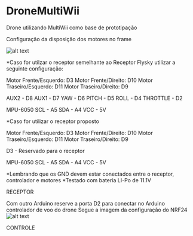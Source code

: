 # DroneMultiWii
Drone utilizando MultiWii como base de prototipação

Configuração da disposição dos motores no frame

![alt text](https://raw.githubusercontent.com/username/projectname/branch/path/to/img.png)

*Caso for utilzar o receptor semelhante ao Receptor Flysky utilizar a seguinte configuração:

Motor Frente/Esquerdo: D3
Motor Frente/Direito: D10
Motor Traseiro/Esquerdo: D11
Motor Traseiro/Direito: D9

AUX2 - D8
AUX1 - D7
YAW - D6
PITCH - D5
ROLL - D4
THROTTLE - D2

MPU-6050
SCL - A5
SDA - A4
VCC - 5V

*Caso for utilizar o receptor proposto

Motor Frente/Esquerdo: D3
Motor Frente/Direito: D10
Motor Traseiro/Esquerdo: D11
Motor Traseiro/Direito: D9

D3 - Reservado para o receptor

MPU-6050
SCL - A5
SDA - A4
VCC - 5V

*Lembrando que os GND devem estar conectados entre o receptor, controlador e motores
*Testado com bateria LI-Po de 11.1V

RECEPTOR

Com outro Arduino reserve a porta D2 para conectar no Arduino controlador de voo do drone
Segue a imagem da configuração do NRF24
![alt text](https://raw.githubusercontent.com/username/projectname/branch/path/to/img.png)

CONTROLE



